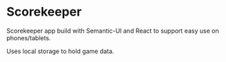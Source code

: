 # Scorekeeper

Scorekeeper app build with Semantic-UI and React to support easy use on phones/tablets.

Uses local storage to hold game data.
